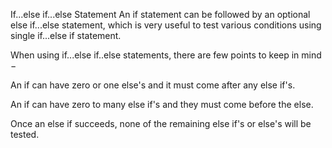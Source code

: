 If...else if...else Statement
An if statement can be followed by an optional else if...else statement, which is very useful to test various conditions using single if...else if statement.

When using if...else if..else statements, there are few points to keep in mind −

An if can have zero or one else's and it must come after any else if's.

An if can have zero to many else if's and they must come before the else.

Once an else if succeeds, none of the remaining else if's or else's will be tested.
